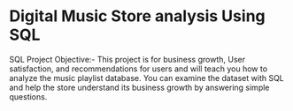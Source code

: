 # Digital Music Store analysis Using SQL #
SQL Project 
Objective:- 
This project is for business growth, User satisfaction, and recommendations for users  and will teach you how to analyze the music playlist database. You can examine the dataset with SQL and help the store understand its business growth by answering simple questions.
